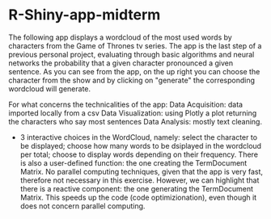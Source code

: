 # R-Shiny-app-midterm

The following app displays a wordcloud of the most used words by characters from the Game of Thrones tv series. The app is the last step of a previous personal project, evaluating through basic algorithms and neural networks the probability that a given character pronounced a given sentence.
As you can see from the app, on the up right you can choose the character from the show and by clicking on "generate" the corresponding wordcloud will generate.

For what concerns the technicalities of the app:
Data Acquisition: data imported locally from a csv
Data Visualization: using Plotly a plot returning the characters who say most sentences
Data Analysis: mostly text cleaning.
  - 3 interactive choices in the WordCloud, namely: select the character to be displayed; choose how many words to be dsiplayed in the wordcloud per total; choose to display words depending on their frequency.
There is also a user-defined function: the one creating the TermDocument Matrix.
No parallel computing techniques, given that the app is very fast, therefore not necessary in this exercise. However, we can highlight that there is a reactive component: the one generating the TermDocument Matrix. This speeds up the code (code optimizionation), even though it does not concern parallel computing.
